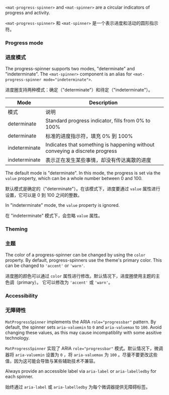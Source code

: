 `<mat-progress-spinner>` and `<mat-spinner>` are a circular indicators of progress and activity.

`<mat-progress-spinner>` 和 `<mat-spinner>` 是一个表示进度和活动的圆形指示符。

<!-- example(progress-spinner-overview) -->

### Progress mode

### 进度模式

The progress-spinner supports two modes, "determinate" and "indeterminate". 
The `<mat-spinner>` component is an alias for `<mat-progress-spinner mode="indeterminate">`.

进度圈支持两种模式：确定（"determinate"）和待定（"indeterminate"）。

| Mode | Description |
| ---- | ----------- |
| 模式 | 说明 |
| determinate | Standard progress indicator, fills from 0% to 100% |
| determinate | 标准的进度指示符，填充 0% 到 100% |
| indeterminate | Indicates that something is happening without conveying a discrete progress |
| indeterminate | 表示正在发生某些事情，却没有传达离散的进度 |

The default mode is "determinate". In this mode, the progress is set via the `value` property, 
which can be a whole number between 0 and 100.

默认模式是确定的（"determinate"）。在该模式下，进度要通过 `value` 属性进行设置，它可以是 0 到 100 之间的整数。

In "indeterminate" mode, the `value` property is ignored.

在 "indeterminate" 模式下，会忽略 `value` 属性。

### Theming

### 主题

The color of a progress-spinner can be changed by using the `color` property. By default, 
progress-spinners use the theme's primary color. This can be changed to `'accent'` or `'warn'`.

进度圈的颜色可以通过 `color` 属性进行修改。默认情况下，进度圈使用主题的主色调（primary）。
它可以修改为 `'accent'` 或 `'warn'`。

### Accessibility

### 无障碍性

`MatProgressSpinner` implements the ARIA `role="progressbar"` pattern. By default, the spinner
sets `aria-valuemin` to `0` and `aria-valuemax` to `100`. Avoid changing these values, as this may
cause incompatiblity with some assitive technology.

`MatProgressSpinner` 实现了 ARIA `role="progressbar"` 模式。默认情况下，微调器将 `aria-valuemin` 设置为 `0` ，将 `aria-valuemax` 为 `100` 。尽量不要更改这些值，因为这可能会导致与某些辅助技术不兼容。

Always provide an accessible label via `aria-label` or `aria-labelledby` for each spinner.

始终通过 `aria-label` 或 `aria-labelledby` 为每个微调器提供无障碍标签。
